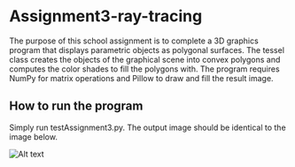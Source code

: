 # Assignment3-ray-tracing
The purpose of this school assignment is to complete a 3D graphics program that displays parametric objects as polygonal surfaces. The tessel class creates the objects of the graphical scene into convex polygons and computes the color shades to fill the polygons with. The program requires NumPy for matrix operations and Pillow to draw and fill the result image.

## How to run the program
Simply run testAssignment3.py. The output image should be identical to the image below.

<img src="https://github.com/Asarenac59/Assignment3-ray-tracing/blob/aa64b39b7be0aa08d028c10b4a5776deeb3c897f/A3/assignment3Image.png)https://github.com/Asarenac59/Assignment3-ray-tracing/blob/aa64b39b7be0aa08d028c10b4a5776deeb3c897f/A3/assignment3Image.png" alt="Alt text">
